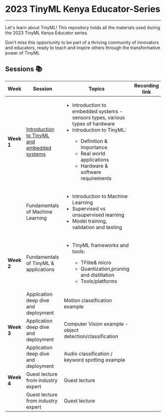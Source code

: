 # 2023 TinyML Kenya Educator-Series 
---

Let's learn about TinyML! This repository holds all the materials used during the 2023 TinyML Kenya Educator series. 

Don't miss this opportunity to be part of a thriving community of innovators and educators, ready to teach and inspire others through the transformative power of TinyML

## Sessions :books:
|Week  |Session                                    |Topics                                                                                                                                                      |Recording link|
|------|-------------------------------------------|------------------------------------------------------------------------------------------------------------------------------------------------------------|--------------|
|**Week 1**|[Introduction to TinyML and embedded systems](Week-1/1.1-TinyML_Kenya_Educator_Series_-_Introduction_to_TinyML.pdf)|<ul> <li>Introduction to embedded systems - sensors types, various types of hardware</li> <li>Introduction to TinyML:</li>  <ul><li>Definition & Importance</li> <li>Real world applications</li> <li>Hardware & software requirements</li></ul></ul> |              |
|      |Fundamentals of Machine Learning           |<ul><li>Introduction to Machine Learning</li> <li>Supervised vs unsupervised learning</li> <li>Model training, validation and testing</li></ul>                                              |              |
|**Week 2**|Fundamentals of TinyML & applications      | <ul><li>TinyML frameworks and tools:</li> <ul><li>TFlite& micro</li> <li>Quantization,pruning and distillation</li> <li>Tools/platforms</li></ul>                                                          |              |
|      |Application deep dive and deployment       |Motion classification example                                                                                                                               |              |
|**Week 3**|Application deep dive and deployment       |Computer Vision example - object detection/classification                                                                                                   |              |
|      |Application deep dive and deployment       |Audio classification / keyword spotting example                                                                                                             |              |
|**Week 4**|Guest lecture from industry expert         |Guest lecture                                                                                                                                               |              |
|     |Guest lecture from industry expert         |Guest lecture                                                                                                                                               |


